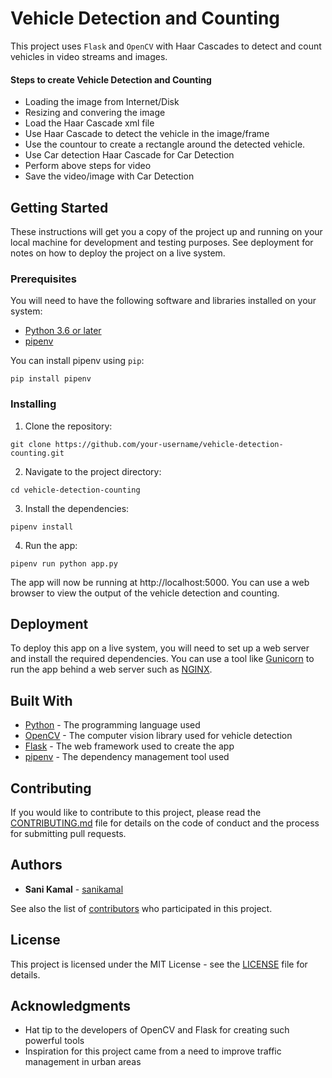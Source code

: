# Vehicle Detection and Counting

This project uses `Flask` and `OpenCV` with Haar Cascades to detect and count vehicles in video streams and images.

#### Steps to create Vehicle Detection and Counting
- Loading the image from Internet/Disk
- Resizing and convering the image
- Load the Haar Cascade xml file
- Use Haar Cascade to detect the vehicle in the image/frame
- Use the countour to create a rectangle around the detected vehicle.
- Use Car detection Haar Cascade for Car Detection
- Perform above steps for video
- Save the video/image with Car Detection

## Getting Started

These instructions will get you a copy of the project up and running on your local machine for development and testing purposes. See deployment for notes on how to deploy the project on a live system.

### Prerequisites

You will need to have the following software and libraries installed on your system:

- [Python 3.6 or later](https://www.python.org/downloads/)
- [pipenv](https://pypi.org/project/pipenv/)

You can install pipenv using `pip`:

`pip install pipenv`


### Installing

1. Clone the repository:

`git clone https://github.com/your-username/vehicle-detection-counting.git`

2. Navigate to the project directory:

`cd vehicle-detection-counting`

3. Install the dependencies:

`pipenv install`

4. Run the app:

`pipenv run python app.py`

The app will now be running at http://localhost:5000. You can use a web browser to view the output of the vehicle detection and counting.

## Deployment

To deploy this app on a live system, you will need to set up a web server and install the required dependencies. You can use a tool like [Gunicorn](https://gunicorn.org/) to run the app behind a web server such as [NGINX](https://www.nginx.com/).

## Built With

* [Python](https://www.python.org/) - The programming language used
* [OpenCV](https://opencv.org/) - The computer vision library used for vehicle detection
* [Flask](https://flask.palletsprojects.com/) - The web framework used to create the app
* [pipenv](https://pipenv.pypa.io/en/latest/) - The dependency management tool used

## Contributing

If you would like to contribute to this project, please read the [CONTRIBUTING.md](CONTRIBUTING.md) file for details on the code of conduct and the process for submitting pull requests.


## Authors

* **Sani Kamal** - [sanikamal](https://github.com/sanikamal)

See also the list of [contributors](https://github.com/sanikamal/vehicle-detection-counting/contributors) who participated in this project.

## License

This project is licensed under the MIT License - see the [LICENSE](LICENSE) file for details.

## Acknowledgments

* Hat tip to the developers of OpenCV and Flask for creating such powerful tools
* Inspiration for this project came from a need to improve traffic management in urban areas

